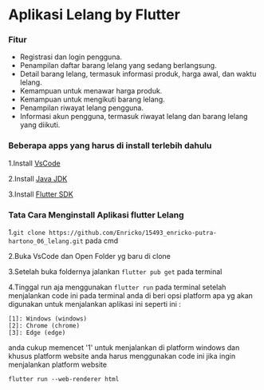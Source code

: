 # Aplikasi Lelang by Flutter

### Fitur
- Registrasi dan login pengguna.
- Penampilan daftar barang lelang yang sedang berlangsung.
- Detail barang lelang, termasuk informasi produk, harga awal, dan waktu lelang.
- Kemampuan untuk menawar harga produk.
- Kemampuan untuk mengikuti barang lelang.
- Penampilan riwayat lelang pengguna.
- Informasi akun pengguna, termasuk riwayat lelang dan barang lelang yang diikuti.
### Beberapa apps yang harus di install terlebih dahulu

1.Install [VsCode](https://code.visualstudio.com/download)

2.Install [Java JDK](https://www.oracle.com/id/java/technologies/downloads/)

3.Install [Flutter SDK](https://docs.flutter.dev/get-started/install?gclid=Cj0KCQjwla-hBhD7ARIsAM9tQKvmwl1gX89fyf9Sly9AY0WokkI5HpkbfyjSjr2N9gZqgneQO6CJrREaAgWpEALw_wcB&gclsrc=aw.ds)

### Tata Cara Menginstall Aplikasi flutter Lelang

1.`git clone https://github.com/Enricko/15493_enricko-putra-hartono_06_lelang.git` pada cmd

2.Buka VsCode dan Open Folder yg baru di clone

3.Setelah buka foldernya jalankan `flutter pub get` pada terminal

4.Tinggal run aja menggunakan `flutter run` pada terminal setelah menjalankan code ini pada terminal anda di beri opsi platform apa yg akan digunakan untuk menjalankan aplikasi ini seperti ini :
```
[1]: Windows (windows)
[2]: Chrome (chrome)
[3]: Edge (edge)
```
anda cukup memencet '1' untuk menjalankan di platform windows dan khusus platform website anda harus menggunakan code ini jika ingin menjalankan platform website

`flutter run --web-renderer html`

